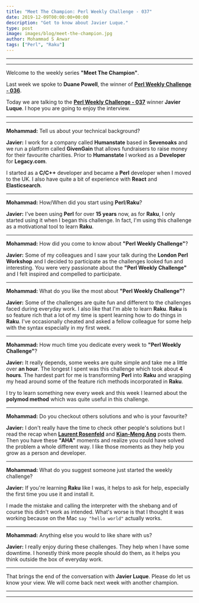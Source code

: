 ```yaml
---
title: "Meet The Champion: Perl Weekly Challenge - 037"
date: 2019-12-09T00:00:00+00:00
description: "Get to know about Javier Luque."
type: post
image: images/blog/meet-the-champion.jpg
author: Mohammad S Anwar
tags: ["Perl", "Raku"]
---
```

---
---

Welcome to the weekly series **"Meet The Champion"**.

Last week we spoke to **Duane Powell**, the winner of **[Perl Weekly Challenge - 036](/blog/meet-the-champion-036)**.

Today we are talking to the **[Perl Weekly Challenge - 037](/blog/perl-weekly-challenge-037)** winner **Javier Luque**. I hope you are going to enjoy the interview.

---
---

**Mohammad:** Tell us about your technical background?

**Javier:** I work for a company called **Humanstate** based in **Sevenoaks** and we run a platform called **GivenGain** that allows fundraisers to raise money for their favourite charities. Prior to **Humanstate** I worked as a **Developer** for **Legacy.com**.

I started as a **C/C++** developer and became a **Perl** developer when I moved to the UK. I also have quite a bit of experience with **React** and **Elasticsearch**.

---

**Mohammad:** How/When did you start using **Perl**/**Raku**?

**Javier:** I've been using **Perl** for over **15 years** now, as for **Raku**, I only started using it when I began this challenge. In fact, I'm using this challenge as a motivational tool to learn **Raku**.

---

**Mohammad:** How did you come to know about **"Perl Weekly Challenge"**?

**Javier:** Some of my colleagues and I saw your talk during the **London Perl Workshop** and I decided to participate as the challenges looked fun and interesting. You were very passionate about the **"Perl Weekly Challenge"** and I felt inspired and compelled to participate.

---

**Mohammad:** What do you like the most about **"Perl Weekly Challenge"**?

**Javier:** Some of the challenges are quite fun and different to the challenges faced during everyday work. I also like that I'm able to learn **Raku**. **Raku** is so feature rich that a lot of my time is spent learning how to do things in **Raku**. I've occasionally cheated and asked a fellow colleague for some help with the syntax especially in my first week.

---

**Mohammad:** How much time you dedicate every week to **"Perl Weekly Challenge"**?

**Javier:** It really depends, some weeks are quite simple and take me a little over **an hour**. The longest I spent was this challenge which took about **4 hours**. The hardest part for me is transforming **Perl** into **Raku** and wrapping my head around some of the feature rich methods incorporated in **Raku**.

I try to learn something new every week and this week I learned about the **polymod method** which was quite useful in this challenge.

---

**Mohammad:** Do you checkout others solutions and who is your favourite?

**Javier:** I don't really have the time to check other people's solutions but I read the recap when [**Laurent Rosenfeld**](/p6-reviews) and [**Kian-Meng Ang**](/p5-reviews) posts them. Then you have these **"AHA"** moments and realize you could have solved the problem a whole different way. I like those moments as they help you grow as a person and developer.

---

**Mohammad:** What do you suggest someone just started the weekly challenge?

**Javier:** If you're learning **Raku** like I was, it helps to ask for help, especially the first time you use it and install it.

I made the mistake and calling the interpreter with the shebang and of course this didn't work as intended. What's worse is that I thought it was working because on the Mac `say "hello world"` actually works.

---

**Mohammad:** Anything else you would to like share with us?

**Javier:** I really enjoy during these challenges. They help when I have some downtime. I honestly think more people should do them, as it helps you think outside the box of everyday work.

---

That brings the end of the conversation with **Javier Luque**. Please do let us know your view. We will come back next week with another champion.

---
---
